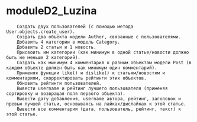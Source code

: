 # moduleD2_Luzina



        Создать двух пользователей (с помощью метода User.objects.create_user).
        Создать два объекта модели Author, связанные с пользователями.
        Добавить 4 категории в модель Category.
        Добавить 2 статьи и 1 новость.
        Присвоить им категории (как минимум в одной статье/новости должно быть не меньше 2 категорий).
        Создать как минимум 4 комментария к разным объектам модели Post (в каждом объекте должен быть как минимум один комментарий).
        Применяя функции like() и dislike() к статьям/новостям и комментариям, скорректировать рейтинги этих объектов.
        Обновить рейтинги пользователей.
        Вывести username и рейтинг лучшего пользователя (применяя сортировку и возвращая поля первого объекта).
        Вывести дату добавления, username автора, рейтинг, заголовок и превью лучшей статьи, основываясь на лайках/дислайках к этой статье.
        Вывести все комментарии (дата, пользователь, рейтинг, текст) к этой статье.
